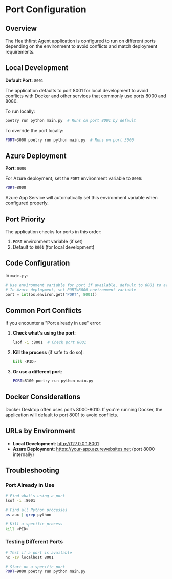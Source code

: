 # Port Configuration

## Overview

The Healthfirst Agent application is configured to run on different ports depending on the environment to avoid conflicts and match deployment requirements.

## Local Development

**Default Port**: `8001`

The application defaults to port 8001 for local development to avoid conflicts with Docker and other services that commonly use ports 8000 and 8080.

To run locally:
```bash
poetry run python main.py  # Runs on port 8001 by default
```

To override the port locally:
```bash
PORT=3000 poetry run python main.py  # Runs on port 3000
```

## Azure Deployment

**Port**: `8000`

For Azure deployment, set the `PORT` environment variable to `8000`:
```bash
PORT=8000
```

Azure App Service will automatically set this environment variable when configured properly.

## Port Priority

The application checks for ports in this order:
1. `PORT` environment variable (if set)
2. Default to `8001` (for local development)

## Code Configuration

In `main.py`:
```python
# Use environment variable for port if available, default to 8001 to avoid Docker conflict
# In Azure deployment, set PORT=8000 environment variable
port = int(os.environ.get('PORT', 8001))
```

## Common Port Conflicts

If you encounter a "Port already in use" error:

1. **Check what's using the port**:
   ```bash
   lsof -i :8001  # Check port 8001
   ```

2. **Kill the process** (if safe to do so):
   ```bash
   kill <PID>
   ```

3. **Or use a different port**:
   ```bash
   PORT=8100 poetry run python main.py
   ```

## Docker Considerations

Docker Desktop often uses ports 8000-8010. If you're running Docker, the application will default to port 8001 to avoid conflicts.

## URLs by Environment

- **Local Development**: http://127.0.0.1:8001
- **Azure Deployment**: https://your-app.azurewebsites.net (port 8000 internally)

## Troubleshooting

### Port Already in Use
```bash
# Find what's using a port
lsof -i :8001

# Find all Python processes
ps aux | grep python

# Kill a specific process
kill <PID>
```

### Testing Different Ports
```bash
# Test if a port is available
nc -zv localhost 8001

# Start on a specific port
PORT=9000 poetry run python main.py
```